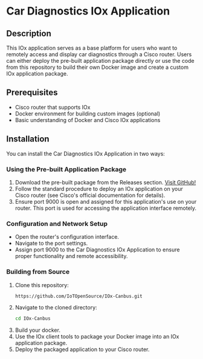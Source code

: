 # Car Diagnostics IOx Application

## Description
This IOx application serves as a base platform for users who want to remotely access and display car diagnostics through a Cisco router. Users can either deploy the pre-built application package directly or use the code from this repository to build their own Docker image and create a custom IOx application package.

## Prerequisites
- Cisco router that supports IOx
- Docker environment for building custom images (optional)
- Basic understanding of Docker and Cisco IOx applications

## Installation
You can install the Car Diagnostics IOx Application in two ways:

### Using the Pre-built Application Package
1. Download the pre-built package from the Releases section. [Visit GitHub!](https://github.com/IoTOpenSource/IOx-Canbus/releases/tag/Appliacation)
2. Follow the standard procedure to deploy an IOx application on your Cisco router (see Cisco's official documentation for details).
3.  Ensure port 9000 is open and assigned for this application's use on your router. This port is used for accessing the application interface remotely.

### Configuration and Network Setup
- Open the router's configuration interface.
- Navigate to the port settings.
- Assign port 9000 to the Car Diagnostics IOx Application to ensure proper functionality and remote accessibility.

### Building from Source
1. Clone this repository:
   ```bash
   https://github.com/IoTOpenSource/IOx-Canbus.git
2. Navigate to the cloned directory:
   ```bash
   cd IOx-Canbus
3. Build your docker.
4. Use the IOx client tools to package your Docker image into an IOx application package.
5. Deploy the packaged application to your Cisco router.
